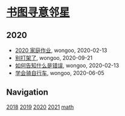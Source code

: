 # [书图寻意邻星](https://wongoo.gitee.io/sons)

## 2020
* [2020 家庭作业](/shutu/2020/2020-home-work), wongoo, 2020-02-13
* [别打架了](/shutu/2020/2020-09-21-do-not-fight), wongoo, 2020-09-21
* [如何告知什么是错误](/shutu/2020/2020-06-05-learn-drive-bike), wongoo, 2020-02-13
* [学会骑自行车](/shutu/2020/2020-02-13-how-to-tell-what-is-wrong), wongoo, 2020-06-05

## Navigation
[2018](/shutu/2018/)
[2019](/shutu/2019/)
[2020](/shutu/2020/)
[2021](/shutu/2021/)
[math](/shutu/math/)
